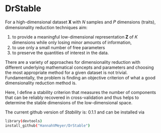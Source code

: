 # DrStable

For a high-dimensional dataset 𝐗 with 𝑁 samples and 𝑃 dimensions (traits), 
dimensionality reduction techniques aim:
1. to provide a meaningful low-dimensional representation 𝐙 of 𝐾 dimensions while only losing minor amounts of information,
1. to use only a small number of free parameters
1. to preserve the quantities of interest in the data. 

There are a variety of approaches for dimensionality reduction with different underlying mathematical concepts and parameters
and choosing the most appropriate method for a given dataset is not trivial. Fundamentally, the problem is finding an 
objective criterion of what a good dimensionality reduction method is.

Here, I define a stability criterion that measures the number of components that can be reliably recovered 
in cross-validation and thus helps to determine the stable dimensions of the low-dimensional space.

The current github version of *Stability* is: 0.1.1 and can be
installed via
```bash
library(devtools)
install_github("HannahVMeyer/DrStable")
```

